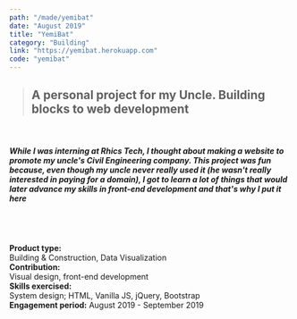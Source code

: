 ```yaml
---
path: "/made/yemibat"
date: "August 2019"
title: "YemiBat"
category: "Building"
link: "https://yemibat.herokuapp.com"
code: "yemibat"
---
```


> ## A personal project for my Uncle. Building blocks to web development

 <br/>

##### While I was interning at Rhics Tech, I thought about making a website to promote my uncle's Civil Engineering company. This project was fun because, even though my uncle never really used it (he wasn't really interested in paying for a domain), I got to learn a lot of things that would later advance my skills in front-end development and that's why I put it here

<br/>

<br/>

**Product type:**  
Building & Construction, Data Visualization  
**Contribution:**  
Visual design, front-end development  
**Skills exercised:**  
System design; HTML, Vanilla JS, jQuery, Bootstrap\
**Engagement period:**
August 2019 - September 2019
